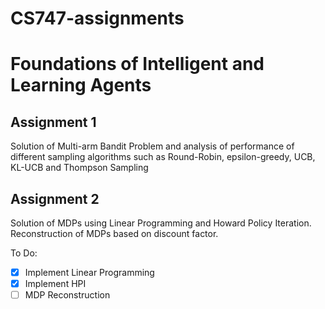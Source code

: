 # CS747-assignments
# Foundations of Intelligent and Learning Agents

## Assignment 1

Solution of Multi-arm Bandit Problem and analysis of performance of different sampling algorithms such as Round-Robin, epsilon-greedy, UCB, KL-UCB and Thompson Sampling

## Assignment 2

Solution of MDPs using Linear Programming and Howard Policy Iteration. Reconstruction of MDPs based on discount factor.

To Do:

- [x] Implement Linear Programming
- [x] Implement HPI
- [ ] MDP Reconstruction
